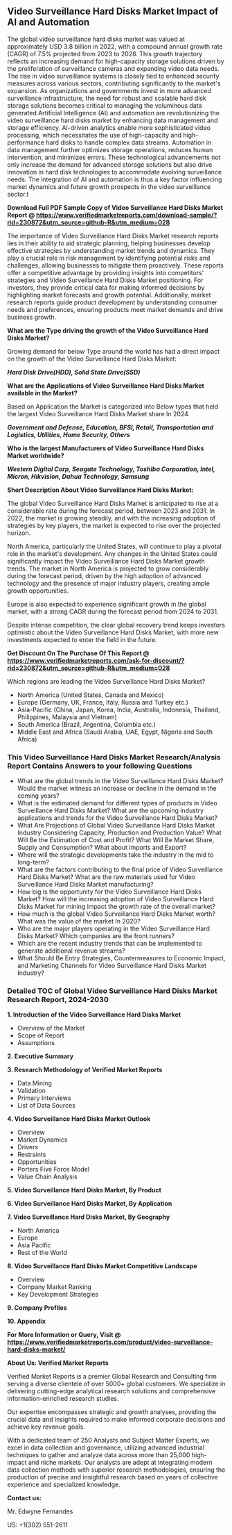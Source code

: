 <h2>Video Surveillance Hard Disks Market Impact of AI and Automation</h2>The global video surveillance hard disks market was valued at approximately USD 3.8 billion in 2022, with a compound annual growth rate (CAGR) of 7.5% projected from 2023 to 2028. This growth trajectory reflects an increasing demand for high-capacity storage solutions driven by the proliferation of surveillance cameras and expanding video data needs. The rise in video surveillance systems is closely tied to enhanced security measures across various sectors, contributing significantly to the market's expansion. As organizations and governments invest in more advanced surveillance infrastructure, the need for robust and scalable hard disk storage solutions becomes critical to managing the voluminous data generated.Artificial Intelligence (AI) and automation are revolutionizing the video surveillance hard disks market by enhancing data management and storage efficiency. AI-driven analytics enable more sophisticated video processing, which necessitates the use of high-capacity and high-performance hard disks to handle complex data streams. Automation in data management further optimizes storage operations, reduces human intervention, and minimizes errors. These technological advancements not only increase the demand for advanced storage solutions but also drive innovation in hard disk technologies to accommodate evolving surveillance needs. The integration of AI and automation is thus a key factor influencing market dynamics and future growth prospects in the video surveillance sector.t</p><p id="" class=""><strong>Download Full PDF Sample Copy of Video Surveillance Hard Disks Market Report @ <a href="https://www.verifiedmarketreports.com/download-sample/?rid=230872&utm_source=github-R&utm_medium=028" target="_blank">https://www.verifiedmarketreports.com/download-sample/?rid=230872&utm_source=github-R&utm_medium=028</a></strong></p><p>The importance of&nbsp;Video Surveillance Hard Disks Market research reports lies in their ability to aid strategic planning, helping businesses develop effective strategies by understanding market trends and dynamics. They play a crucial role in risk management by identifying potential risks and challenges, allowing businesses to mitigate them proactively. These reports offer a competitive advantage by providing insights into competitors' strategies and Video Surveillance Hard Disks Market positioning. For investors, they provide critical data for making informed decisions by highlighting market forecasts and growth potential. Additionally, market research reports guide product development by understanding consumer needs and preferences, ensuring products meet market demands and drive business growth.</p><p><strong>What are the&nbsp;Type driving the growth of the Video Surveillance Hard Disks Market?</strong></p><p id="" class="">Growing demand for below Type around the world has had a direct impact on the growth of the Video Surveillance Hard Disks Market:</p><em><strong>Hard Disk Drive(HDD), Solid State Drive(SSD)</strong></em></p><strong>What are the&nbsp;Applications&nbsp;of Video Surveillance Hard Disks Market available in the Market?</strong></p><p id="" class="">Based on Application the Market is categorized into Below types that held the largest Video Surveillance Hard Disks Market share In 2024.</p><em><strong>Government and Defense, Education, BFSI, Retail, Transportation and Logistics, Utilities, Home Security, Others</strong></em></p><strong>Who is the largest Manufacturers of Video Surveillance Hard Disks Market worldwide?</strong></p><p><em><strong>Western Digital Corp, Seagate Technology, Toshiba Corporation, Intel, Micron, Hikvision, Dahua Technology, Samsung</strong></em></p><p id="" class=""><strong>Short Description About Video Surveillance Hard Disks Market:</strong></p><p>The global Video Surveillance Hard Disks Market is anticipated to rise at a considerable rate during the forecast period, between 2023 and 2031. In 2022, the market is growing steadily, and with the increasing adoption of strategies by key players, the market is expected to rise over the projected horizon.</p><p>North America, particularly the United States, will continue to play a pivotal role in the market's development. Any changes in the United States could significantly impact the Video Surveillance Hard Disks Market growth trends. The market in North America is projected to grow considerably during the forecast period, driven by the high adoption of advanced technology and the presence of major industry players, creating ample growth opportunities.</p><p>Europe is also expected to experience significant growth in the global market, with a strong CAGR during the forecast period from 2024 to 2031.</p><p>Despite intense competition, the clear global recovery trend keeps investors optimistic about the Video Surveillance Hard Disks Market, with more new investments expected to enter the field in the future.</p><p id="" class=""><strong>Get Discount On The Purchase Of This Report @ <a href="https://www.verifiedmarketreports.com/ask-for-discount/?rid=230872&utm_source=github-R&utm_medium=028" target="_blank">https://www.verifiedmarketreports.com/ask-for-discount/?rid=230872&utm_source=github-R&utm_medium=028</a></strong></p>Which regions are leading the Video Surveillance Hard Disks Market?</p><ul><li>North America (United States, Canada and Mexico)</li><li>Europe (Germany, UK, France, Italy, Russia and Turkey etc.)</li><li>Asia-Pacific (China, Japan, Korea, India, Australia, Indonesia, Thailand, Philippines, Malaysia and Vietnam)</li><li>South America (Brazil, Argentina, Columbia etc.)</li><li>Middle East and Africa (Saudi Arabia, UAE, Egypt, Nigeria and South Africa)</li></ul><h3 id="" class="">This Video Surveillance Hard Disks Market Research/Analysis Report Contains Answers to your following Questions</h3><ul><li>What are the global trends in the Video Surveillance Hard Disks Market? Would the market witness an increase or decline in the demand in the coming years?</li><li>What is the estimated demand for different types of products in Video Surveillance Hard Disks Market? What are the upcoming industry applications and trends for the Video Surveillance Hard Disks Market?</li><li>What Are Projections of Global Video Surveillance Hard Disks Market Industry Considering Capacity, Production and Production Value? What Will Be the Estimation of Cost and Profit? What Will Be Market Share, Supply and Consumption? What about imports and Export?</li><li>Where will the strategic developments take the industry in the mid to long-term?</li><li>What are the factors contributing to the final price of Video Surveillance Hard Disks Market? What are the raw materials used for Video Surveillance Hard Disks Market manufacturing?</li><li>How big is the opportunity for the Video Surveillance Hard Disks Market? How will the increasing adoption of Video Surveillance Hard Disks Market for mining impact the growth rate of the overall market?</li><li>How much is the global Video Surveillance Hard Disks Market worth? What was the value of the market In 2020?</li><li>Who are the major players operating in the Video Surveillance Hard Disks Market? Which companies are the front runners?</li><li>Which are the recent industry trends that can be implemented to generate additional revenue streams?</li><li>What Should Be Entry Strategies, Countermeasures to Economic Impact, and Marketing Channels for Video Surveillance Hard Disks Market Industry?</li></ul><h3 id="" class="">Detailed TOC of Global Video Surveillance Hard Disks Market Research Report, 2024-2030</h3><p id="" class=""><strong>1. Introduction of the Video Surveillance Hard Disks Market</strong></p><ul><li>Overview of the Market</li><li>Scope of Report</li><li>Assumptions</li></ul><p id="" class=""><strong>2. Executive Summary</strong></p><p id="" class=""><strong>3. Research Methodology of Verified Market Reports</strong></p><ul><li>Data Mining</li><li>Validation</li><li>Primary Interviews</li><li>List of Data Sources</li></ul><p id="" class=""><strong>4. Video Surveillance Hard Disks Market Outlook</strong></p><ul><li>Overview</li><li>Market Dynamics</li><li>Drivers</li><li>Restraints</li><li>Opportunities</li><li>Porters Five Force Model</li><li>Value Chain Analysis</li></ul><p id="" class=""><strong>5. Video Surveillance Hard Disks Market, By Product</strong></p><p id="" class=""><strong>6. Video Surveillance Hard Disks Market, By Application</strong></p><p id="" class=""><strong>7. Video Surveillance Hard Disks Market, By Geography</strong></p><ul><li>North America</li><li>Europe</li><li>Asia Pacific</li><li>Rest of the World</li></ul><p id="" class=""><strong>8. Video Surveillance Hard Disks Market Competitive Landscape</strong></p><ul><li>Overview</li><li>Company Market Ranking</li><li>Key Development Strategies</li></ul><p id="" class=""><strong>9. Company Profiles</strong></p><p id="" class=""><strong>10. Appendix</strong></p><p id="" class=""><strong>For More Information or Query, Visit @ <a href="https://www.verifiedmarketreports.com/product/video-surveillance-hard-disks-market/" target="_blank">https://www.verifiedmarketreports.com/product/video-surveillance-hard-disks-market/</a></strong></p><p id="" class=""><strong>About Us: Verified Market Reports</strong></p><p id="" class="">Verified Market Reports is a premier Global Research and Consulting firm serving a diverse clientele of over 5000+ global customers. We specialize in delivering cutting-edge analytical research solutions and comprehensive information-enriched research studies.</p><p id="" class="">Our expertise encompasses strategic and growth analyses, providing the crucial data and insights required to make informed corporate decisions and achieve key revenue goals.</p><p id="" class="">With a dedicated team of 250 Analysts and Subject Matter Experts, we excel in data collection and governance, utilizing advanced industrial techniques to gather and analyze data across more than 25,000 high-impact and niche markets. Our analysts are adept at integrating modern data collection methods with superior research methodologies, ensuring the production of precise and insightful research based on years of collective experience and specialized knowledge.</p><p id="" class=""><strong>Contact us:</strong></p><p id="" class="">Mr. Edwyne Fernandes</p><p id="" class="">US: +1(302) 551-2611</p>